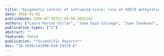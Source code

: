 ```yaml
---
title: "Epigenetic control of influenza virus: role of H3K79 methylation in interferon-induced antiviral response"
date: 2018-01-01
publishDate: 2020-07-28T23:49:50.569124Z
authors: ["Laura Marcos-Villar", "Juan Díaz-Colunga", "Juan Sandoval", "Noelia Zamarreño", "Sara Landeras-Bueno", "Manel Esteller", "Ana Falcón", "Amelia Nieto"]
publication_types: ["2"]
abstract: ""
featured: false
publication: "*Scientific Reports*"
doi: "10.1038/s41598-018-19370-6"
---
```


